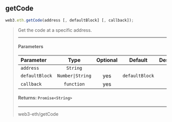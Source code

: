 ## getCode 
```js
web3.eth.getCode(address [, defaultBlock] [, callback]);
```
> Get the code at a specific address.
>
> <hr>
>
> #### Parameters
> | Parameter | Type | Optional | Default | Description |
> |:-|:-:|:-:|:-:|:-|
> | `address` | `String` |  |  |  |
> | `defaultBlock` | `Number\|String` | yes | `defaultBlock` |  |
> | `callback` | `function` | yes |  |  |
>
> #### Returns: `Promise<String>`
>
> <hr>
>
> <codesandbox> web3-eth/getCode </codesandbox>
